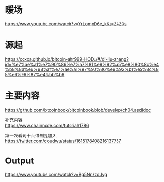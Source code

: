 # 暖场
https://www.youtube.com/watch?v=YrLompD6e_k&t=2420s  

# 源起
https://coxxa.github.io/bitcoin-ahr999-HODL/#/di-liu-zhang?id=%e7%ae%a1%e7%90%86%e7%a7%81%e9%92%a5%e8%80%8c%e4%b8%8d%e6%98%af%e7%ae%a1%e7%90%86%e9%92%b1%e5%8c%85%e6%96%87%e4%bb%b6  

# 主要内容
https://github.com/bitcoinbook/bitcoinbook/blob/develop/ch04.asciidoc  

补充内容  
https://www.chainnode.com/tutorial/1786  

第一次看到十六进制是加入  
https://twitter.com/cloudwu/status/1615178408216137737  

# Output
https://www.youtube.com/watch?v=Bg5NnkzdJvg  